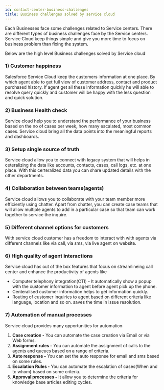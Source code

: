 ```yaml
---
id: contact-center-business-challenges
title: Business challenges solved by service cloud
---
```

Each Businesses face some challenges related to Service centers. There are different types of business challenges face by the Service centers. Service Cloud keep things simple and give you more time to focus on business problem than fixing the system.

Below are the high level Business challenges solved by Service cloud

### 1) Customer happiness
Salesforce Service Cloud keep the customers information at one place. By which agent able to get full view of customer address, contact and product purchased history. If agent get all these information quickly he will able to resolve query quickly and customer will be happy with the less question and quick solution.

### 2) Business Health check
Service cloud help you to understand the performance of your business based on the no of cases per week, how many escalated, most common cases. Service cloud bring all the data points into the meaningful reports and dashboards.

### 3) Setup single source of truth
Service cloud allow you to connect with legacy system that will helps in ceteralizing the data like accounts, contacts, cases, call logs, etc. at one place. With this certeralized data you can share updated details with the other departments.

### 4) Collaboration between teams(agents)
Service cloud allows you to collaborate with your team member more efficiently using chatter. Apart from chatter, you can create case teams that will allow multiple agents to add in a particular case so that team can work together to service the inquire.

### 5) Different channel options for customers
With service cloud customer has a freedom to interact with with agents via different channels like via call, via sms, via live agent on website.

### 6) High quality of agent interactions
Service cloud has out of the box features that focus on streamlineing call center and enhance the productivity of agents like
* Computer telephony integration(CTI) - It automatically show a popup with the customer information to agent before agent pick up the phone.
* Centeralised customer information helps to get information quickly.
* Routing of customer inquiries to agent based on different criteria like language, location and so on. saves the time in issue resolution.

### 7) Automation of manual processes
Service cloud provides many opportunities for automation
1. **Case creation -** You can automate the case creation via Email or via Web forms.
2. **Assignment rules -** You can automate the assignment of calls to the agents and queues based on a range of criteria.
3. **Auto response -** You can set the auto response for email and sms based on some rules.
4. **Escalation Rules -** You can automate the escalation of cases(When and to whom) based on some criteria. 
5. **Approval processes -** It allow you to determine the criteria for knowledge base articles editing cycles.